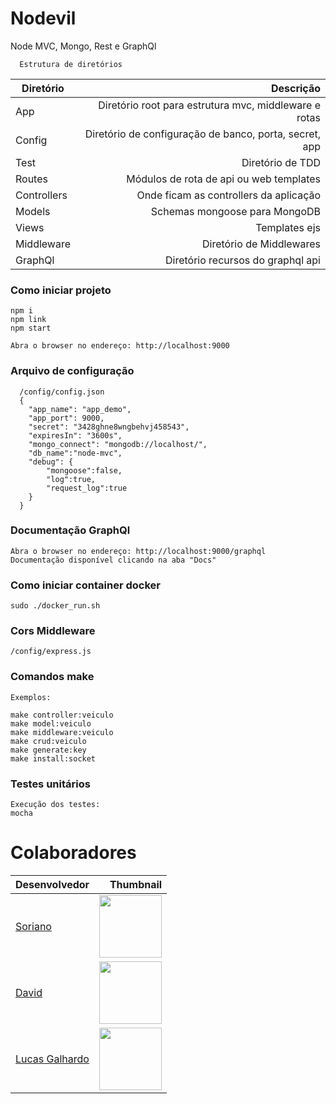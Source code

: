 # Nodevil
Node MVC, Mongo, Rest e GraphQl

```
  Estrutura de diretórios
```

Diretório | Descrição
--------- | ------:
App | Diretório root para estrutura mvc, middleware e rotas
Config | Diretório de configuração de banco, porta, secret, app
Test | Diretório de TDD
Routes | Módulos de rota de api ou web templates
Controllers | Onde ficam as controllers da aplicação 
Models | Schemas mongoose para MongoDB
Views | Templates ejs
Middleware | Diretório de Middlewares
GraphQl | Diretório recursos do graphql api


### Como iniciar projeto
```
npm i
npm link
npm start

Abra o browser no endereço: http://localhost:9000
```

### Arquivo de configuração
```
  /config/config.json
  {
    "app_name": "app_demo",
    "app_port": 9000,
    "secret": "3428ghne8wngbehvj458543",
    "expiresIn": "3600s",
    "mongo_connect": "mongodb://localhost/",
    "db_name":"node-mvc",
    "debug": {
        "mongoose":false,
        "log":true,
        "request_log":true
    }
  }
```


### Documentação GraphQl
```
Abra o browser no endereço: http://localhost:9000/graphql
Documentação disponível clicando na aba "Docs"
```


### Como iniciar container docker
```
sudo ./docker_run.sh
```

### Cors Middleware
```
/config/express.js
```

### Comandos make
```
Exemplos: 

make controller:veiculo
make model:veiculo
make middleware:veiculo
make crud:veiculo
make generate:key
make install:socket
```


### Testes unitários
```
Execução dos testes:
mocha
```


# Colaboradores

Desenvolvedor | Thumbnail
--------- | ------:
[Soriano](https://github.com/gustavoSoriano) | <img src="https://avatars3.githubusercontent.com/u/20995835?s=460&v=4" width="100"/>
[David](https://github.com/DavidWilliamBalbino) | <img src="https://avatars0.githubusercontent.com/u/19325395?s=460&v=4" width="100"/>
[Lucas Galhardo](https://github.com/LucasGalhardoLima) | <img src="https://avatars0.githubusercontent.com/u/29153930?s=460&v=4" width="100"/>
